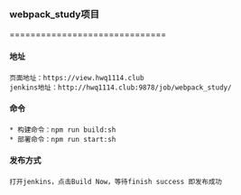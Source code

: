 ### webpack_study项目
==============================

#### 地址

    页面地址：https://view.hwq1114.club
    jenkins地址：http://hwq1114.club:9878/job/webpack_study/

#### 命令

    * 构建命令：npm run build:sh
    * 部署命令：npm run start:sh

#### 发布方式

    打开jenkins，点击Build Now，等待finish success 即发布成功    
